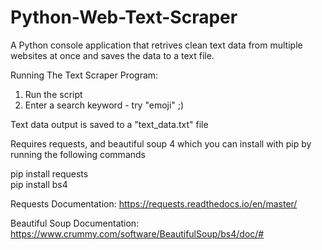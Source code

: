 # Python-Web-Text-Scraper
A Python console application that retrives clean text data from multiple websites at once and saves the data to a text file. 

Running The Text Scraper Program:

1. Run the script
2. Enter a search keyword - try "emoji" ;)

Text data output is saved to a "text_data.txt" file

Requires requests, and beautiful soup 4 which you can install with pip by running the following commands

pip install requests <br>
pip install bs4

Requests Documentation: 
https://requests.readthedocs.io/en/master/

Beautiful Soup Documentation:
https://www.crummy.com/software/BeautifulSoup/bs4/doc/#


